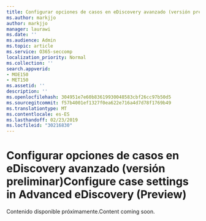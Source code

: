 ```yaml
---
title: Configurar opciones de casos en eDiscovery avanzado (versión preliminar)
ms.author: markjjo
author: markjjo
manager: laurawi
ms.date: ''
ms.audience: Admin
ms.topic: article
ms.service: O365-seccomp
localization_priority: Normal
ms.collection: ''
search.appverid:
- MOE150
- MET150
ms.assetid: ''
description: ''
ms.openlocfilehash: 304951e7e60b83619930048583cbf26cc97b50d5
ms.sourcegitcommit: f57b4001ef1327f0ea622e716a4d7d78f1769b49
ms.translationtype: MT
ms.contentlocale: es-ES
ms.lasthandoff: 02/23/2019
ms.locfileid: "30216830"
---
```

# <a name="configure-case-settings-in-advanced-ediscovery-preview"></a><span data-ttu-id="4259f-102">Configurar opciones de casos en eDiscovery avanzado (versión preliminar)</span><span class="sxs-lookup"><span data-stu-id="4259f-102">Configure case settings in Advanced eDiscovery (Preview)</span></span>

<span data-ttu-id="4259f-103">Contenido disponible próximamente.</span><span class="sxs-lookup"><span data-stu-id="4259f-103">Content coming soon.</span></span>
